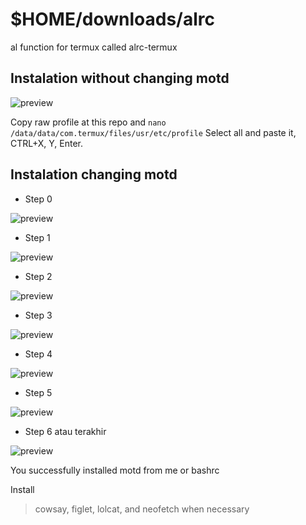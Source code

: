 # $HOME/downloads/alrc

al function for termux called alrc-termux
## Instalation without changing motd

![preview](./y_step_0.jpg)

Copy raw profile at this repo and `nano /data/data/com.termux/files/usr/etc/profile`
Select all and paste it, CTRL+X, Y, Enter.

## Instalation changing motd

* Step 0

![preview](./z_step_0.jpg)

* Step 1

![preview](./z_step_1.jpg)

* Step 2

![preview](./z_step_2.jpg)

* Step 3

![preview](./z_step_3.jpg)

* Step 4

![preview](./z_step_4.jpg)

* Step 5

![preview](./z_step_5.jpg)

* Step 6 atau terakhir


![preview](./z_step_6.jpg)

 You successfully installed motd from me or bashrc

Install 
> cowsay, figlet, lolcat, and neofetch when necessary 

